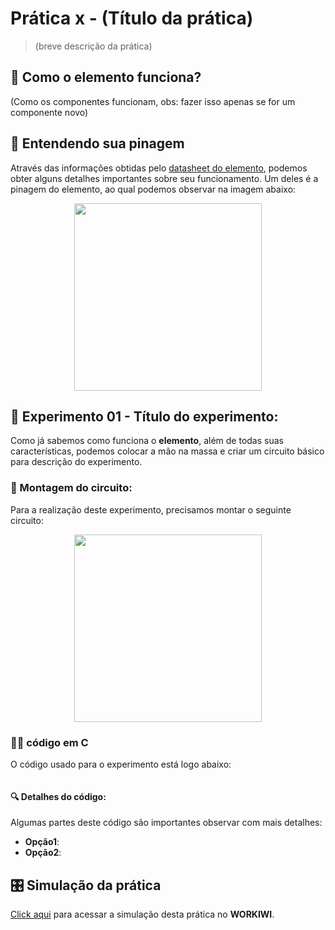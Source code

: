 # Prática x - (Título da prática)

> (breve descrição da prática)

## 🤔 Como o elemento funciona?

(Como os componentes funcionam, obs: fazer isso apenas se for um componente novo)

## 🔌 Entendendo sua pinagem

Através das informações obtidas pelo [datasheet do elemento](), podemos obter alguns detalhes importantes sobre seu funcionamento. Um deles é a pinagem do elemento, ao qual podemos observar na imagem abaixo:

<p align="center">
    <img width=300 src="./imgs/"/>
</p>

## 🧪 Experimento 01 - Título do experimento:

Como já sabemos como funciona o **elemento**, além de todas suas características, podemos colocar a mão na massa e criar um circuito básico para descrição do experimento.

### 🔧 Montagem do circuito:

Para a realização deste experimento, precisamos montar o seguinte circuito:

<p align="center">
    <img width=300 src="./imgs/"/>
</p>

### 🧑‍💻 código em C

O código usado para o experimento está logo abaixo:

```c

```

#### 🔍 Detalhes do código:

Algumas partes deste código são importantes observar com mais detalhes:

- **Opção1**:
- **Opção2**:

## 🎛️ Simulação da prática

[Click aqui]() para acessar a simulação desta prática no **WORKIWI**.
